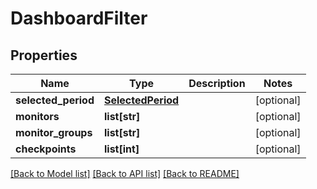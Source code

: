 # DashboardFilter

## Properties
Name | Type | Description | Notes
------------ | ------------- | ------------- | -------------
**selected_period** | [**SelectedPeriod**](SelectedPeriod.md) |  | [optional] 
**monitors** | **list[str]** |  | [optional] 
**monitor_groups** | **list[str]** |  | [optional] 
**checkpoints** | **list[int]** |  | [optional] 

[[Back to Model list]](../README.md#documentation-for-models) [[Back to API list]](../README.md#documentation-for-api-endpoints) [[Back to README]](../README.md)


